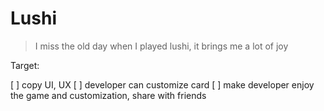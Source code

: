 
# Lushi

> I miss the old day when I played lushi, it brings me a lot of joy

Target:

[ ] copy UI, UX
[ ] developer can customize card
[ ] make developer enjoy the game and customization, share with friends